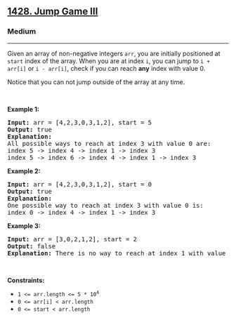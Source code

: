 <h2><a href="https://leetcode.com/problems/jump-game-iii/solutions/3206594/compact-fast-and-easy-to-read/">1428. Jump Game III</a></h2><h3>Medium</h3><hr><p>Given an array of non-negative integers <code>arr</code>, you are initially positioned at <code>start</code>&nbsp;index of the array. When you are at index <code>i</code>, you can jump&nbsp;to <code>i + arr[i]</code> or <code>i - arr[i]</code>, check if you can reach&nbsp;<strong>any</strong> index with value 0.</p>

<p>Notice that you can not jump outside of the array at any time.</p>

<p>&nbsp;</p>
<p><strong class="example">Example 1:</strong></p>

<pre>
<strong>Input:</strong> arr = [4,2,3,0,3,1,2], start = 5
<strong>Output:</strong> true
<strong>Explanation:</strong> 
All possible ways to reach at index 3 with value 0 are: 
index 5 -&gt; index 4 -&gt; index 1 -&gt; index 3 
index 5 -&gt; index 6 -&gt; index 4 -&gt; index 1 -&gt; index 3 
</pre>

<p><strong class="example">Example 2:</strong></p>

<pre>
<strong>Input:</strong> arr = [4,2,3,0,3,1,2], start = 0
<strong>Output:</strong> true 
<strong>Explanation: 
</strong>One possible way to reach at index 3 with value 0 is: 
index 0 -&gt; index 4 -&gt; index 1 -&gt; index 3
</pre>

<p><strong class="example">Example 3:</strong></p>

<pre>
<strong>Input:</strong> arr = [3,0,2,1,2], start = 2
<strong>Output:</strong> false
<strong>Explanation: </strong>There is no way to reach at index 1 with value 0.
</pre>

<p>&nbsp;</p>
<p><strong>Constraints:</strong></p>

<ul>
	<li><code>1 &lt;= arr.length &lt;= 5 * 10<sup>4</sup></code></li>
	<li><code>0 &lt;= arr[i] &lt;&nbsp;arr.length</code></li>
	<li><code>0 &lt;= start &lt; arr.length</code></li>
</ul>
